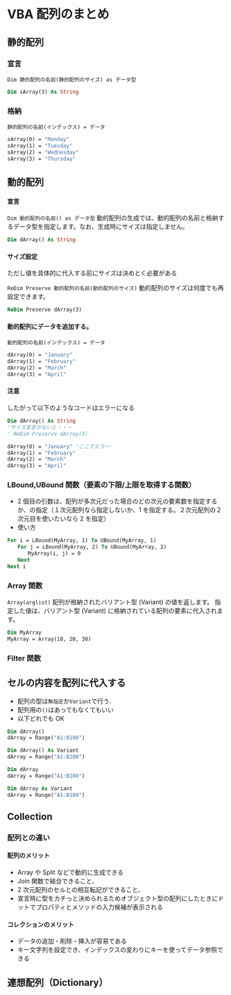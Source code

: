 # VBA 配列のまとめ

## 静的配列

### 宣言

`Dim 静的配列の名前(静的配列のサイズ) as データ型`

```vb
Dim sArray(3) As String
```

### 格納

`静的配列の名前(インデックス) = データ`

```vb
sArray(0) = "Monday"
sArray(1) = "Tuesday"
sArray(2) = "Wednesday"
sArray(3) = "Thursday"
```

## 動的配列

#### 宣言

`Dim 動的配列の名前() as データ型`
動的配列の生成では、動的配列の名前と格納するデータ型を指定します。なお、生成時にサイズは指定しません。

```vb
Dim dArray() As String
```

#### サイズ設定

ただし値を具体的に代入する前にサイズは決めとく必要がある

`ReDim Preserve 動的配列の名前(動的配列のサイズ)`
動的配列のサイズは何度でも再設定できます。

```vb
ReDim Preserve dArray(3)
```

#### 動的配列にデータを追加する。

`動的配列の名前(インデックス) = データ`

```vb
dArray(0) = "January"
dArray(1) = "February"
dArray(2) = "March"
dArray(3) = "April"
```

#### 注意

したがって以下のようなコードはエラーになる

```vb
Dim dArray() As String
'サイズ宣言がないと・・・
' ReDim Preserve dArray(3)

dArray(0) = "January" 'ここでエラー
dArray(1) = "February"
dArray(2) = "March"
dArray(3) = "April"
```

### LBound,UBound 関数（要素の下限/上限を取得する関数）

- 2 個目の引数は、配列が多次元だった場合のどの次元の要素数を指定するか、の指定（１次元配列なら指定しないか、1 を指定する。２次元配列の２次元目を使いたいなら 2 を指定）
- 使い方

```vb
For i = LBound(MyArray, 1) To UBound(MyArray, 1)
　　For j = LBound(MyArray, 2) To UBound(MyArray, 2)
　　　　MyArray(i, j) = 0
　　Next
Next i
```

### Array 関数

`Array(arglist)`
配列が格納されたバリアント型 (Variant) の値を返します。
指定した値は、バリアント型 (Variant) に格納されている配列の要素に代入されます。

```vb
Dim MyArray
MyArray = Array(10, 20, 30)
```

### Filter 関数

## セルの内容を配列に代入する

- 配列の型は`無指定`か`Variant`で行う.
- 配列用の`()`はあってもなくてもいい
- 以下どれでも OK

```vb
Dim dArray()
dArray = Range("A1:B100")
```

```vb
Dim dArray() As Variant
dArray = Range("A1:B100")
```

```vb
Dim dArray
dArray = Range("A1:B100")
```

```vb
Dim dArray As Variant
dArray = Range("A1:B100")
```

## Collection

### 配列との違い

#### 配列のメリット

- Array や Split などで動的に生成できる
- Join 関数で結合できること、
- 2 次元配列のセルとの相互転記ができること、
- 宣言時に型をカチっと決められるためオブジェクト型の配列にしたときにドットでプロパティとメソッドの入力候補が表示される

#### コレクションのメリット

- データの追加・削除・挿入が容易である
- キー文字列を設定でき、インデックスの変わりにキーを使ってデータ参照できる

## 連想配列（Dictionary）
